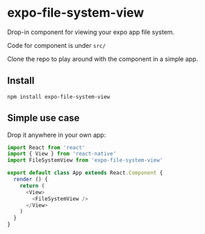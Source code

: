 # expo-file-system-view
Drop-in component for viewing your expo app file system.

Code for component is under `src/`

Clone the repo to play around with the component in a simple app.

## Install
`npm install expo-file-system-view`

## Simple use case
Drop it anywhere in your own app:
```javascript
import React from 'react'
import { View } from 'react-native'
import FileSystemView from 'expo-file-system-view'

export default class App extends React.Component {
  render () {
    return (
      <View>
        <FileSystemView />
      </View>
    )
  }
}
```
